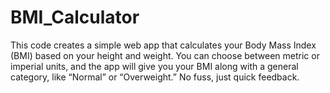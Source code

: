 # BMI_Calculator
This code creates a simple web app that calculates your Body Mass Index (BMI) based on your height and weight. You can choose between metric or imperial units, and the app will give you your BMI along with a general category, like “Normal” or “Overweight.” No fuss, just quick feedback.
